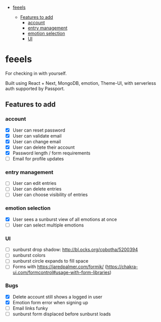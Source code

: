 - [feeels](#feeels)

  - [Features to add](#features-to-add)
    - [account](#account)
    - [entry management](#entry-management)
    - [emotion selection](#emotion-selection)
    - [UI](#ui)

# feeels

For checking in with yourself.

Built using React + Next, MongoDB, emotion, Theme-UI, with serverless auth supported by Passport.

## Features to add

### account

- [x] User can reset password
- [x] User can validate email
- [x] User can change email
- [x] User can delete their account
- [x] Password length / form requirements
- [ ] Email for profile updates

### entry management

- [ ] User can edit entries
- [ ] User can delete entries
- [ ] User can choose visibility of entries

### emotion selection

- [x] User sees a sunburst view of all emotions at once
- [ ] User can select multiple emotions

### UI

- [ ] sunburst drop shadow: http://bl.ocks.org/cpbotha/5200394
- [ ] sunburst colors
- [ ] sunburst circle expands to fill space
- [ ] Forms with https://jaredpalmer.com/formik/ (https://chakra-ui.com/formcontrol#usage-with-form-libraries)

### Bugs

- [x] Delete account still shows a logged in user
- [x] Emotion form error when signing up
- [ ] Email links funky
- [ ] sunburst form displaced before sunburst loads
